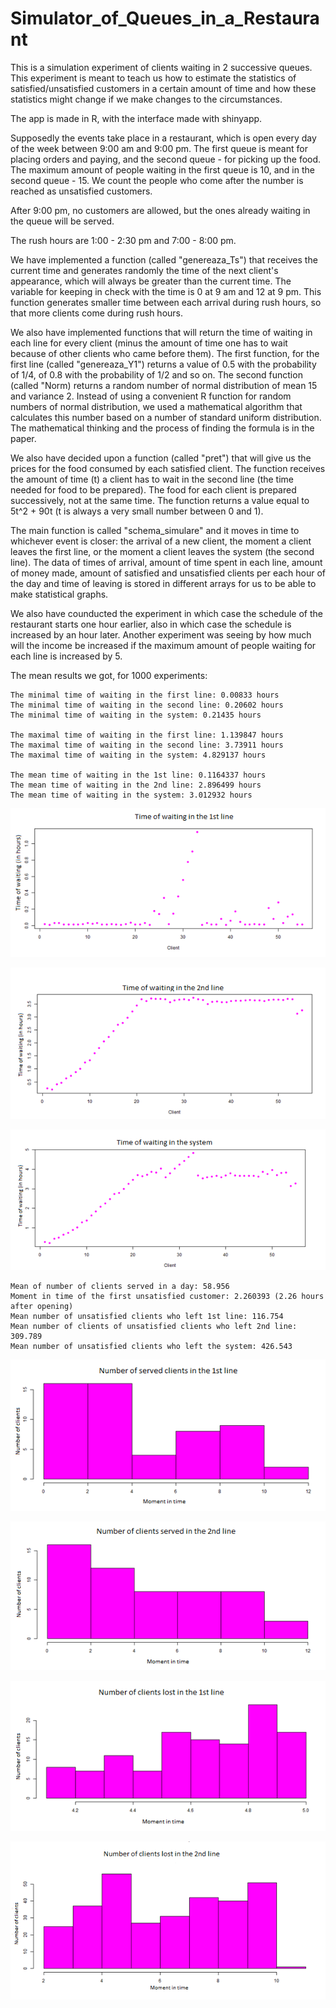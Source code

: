 # Simulator_of_Queues_in_a_Restaurant

This is a simulation experiment of clients waiting in 2 successive queues. This experiment is meant to teach us how to estimate the statistics of satisfied/unsatisfied customers in a certain amount of time and how these statistics might change if we make changes to the circumstances.

The app is made in R, with the interface made with shinyapp.

Supposedly the events take place in a restaurant, which is open every day of the week between 9:00 am and 9:00 pm. The first queue is meant for placing orders and paying, and the second queue - for picking up the food. The maximum amount of people waiting in the first queue is 10, and in the second queue - 15. We count the people who come after the number is reached as unsatisfied customers. 

After 9:00 pm, no customers are allowed, but the ones already waiting in the queue will be served. 

The rush hours are 1:00 - 2:30 pm and 7:00 - 8:00 pm. 

We have implemented a function (called "genereaza_Ts") that receives the current time and generates randomly the time of the next client's appearance, which will always be greater than the current time. The variable for keeping in check with the time is 0 at 9 am and 12 at 9 pm. This function generates smaller time between each arrival during rush hours, so that more clients come during rush hours.

We also have implemented functions that will return the time of waiting in each line for every client (minus the amount of time one has to wait because of other clients who came before them). The first function, for the first line (called "genereaza_Y1") returns a value of 0.5 with the probability of 1/4, of 0.8 with the probability of 1/2 and so on. The second function (called "Norm) returns a random number of normal distribution of mean 15 and variance 2. Instead of using a convenient R function for random numbers of normal distribution, we used a mathematical algorithm that calculates this number based on a number of standard uniform distribution. The mathematical thinking and the process of finding the formula is in the paper. 

We also have decided upon a function (called "pret") that will give us the prices for the food consumed by each satisfied client. The function receives the amount of time (t) a client has to wait in the second line (the time needed for food to be prepared). The food for each client is prepared successively, not at the same time. The function returns a value equal to 5t^2 +  90t (t is always a very small number between 0 and 1). 

The main function is called "schema_simulare" and it moves in time to whichever event is closer: the arrival of a new client, the moment a client leaves the first line, or the moment a client leaves the system (the second line). The data of times of arrival, amount of time spent in each line, amount of money made, amount of satisfied and unsatisfied clients per each hour of the day and time of leaving is stored in different arrays for us to be able to make statistical graphs.

We also have counducted the experiment in which case the schedule of the restaurant starts one hour earlier, also in which case the schedule is increased by an hour later. 
Another experiment was seeing by how much will the income be increased if the maximum amount of people waiting for each line is increased by 5. 


The mean results we got, for 1000 experiments:

    The minimal time of waiting in the first line: 0.00833 hours
    The minimal time of waiting in the second line: 0.20602 hours
    The minimal time of waiting in the system: 0.21435 hours
    
    The maximal time of waiting in the first line: 1.139847 hours
    The maximal time of waiting in the second line: 3.73911 hours
    The maximal time of waiting in the system: 4.829137 hours
    
    The mean time of waiting in the 1st line: 0.1164337 hours
    The mean time of waiting in the 2nd line: 2.896499 hours
    The mean time of waiting in the system: 3.012932 hours

![](images/im1.png)

![](images/im2.png)

![](images/im3.png)

    Mean of number of clients served in a day: 58.956
    Moment in time of the first unsatisfied customer: 2.260393 (2.26 hours after opening)
    Mean number of unsatisfied clients who left 1st line: 116.754
    Mean number of clients of unsatisfied clients who left 2nd line: 309.789
    Mean number of unsatisfied clients who left the system: 426.543

![](images/im4.png)

![](images/im5.png)

![](images/im6.png)

![](images/im7.png)






